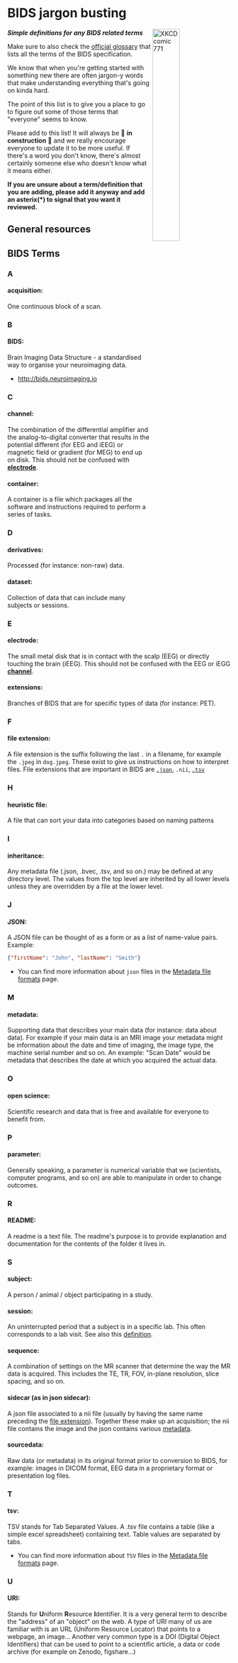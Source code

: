 # BIDS jargon busting

<img align="right" width="35%" src="https://imgs.xkcd.com/comics/period_speech.png" alt="XKCD comic 771"/>

**_Simple definitions for any BIDS related terms_**

Make sure to also check the
[official glossary](https://bids-specification.readthedocs.io/en/latest/99-appendices/14-glossary.html)
that lists all the terms of the BIDS specification.

We know that when you're getting started with something new there are often jargon-y words
that make understanding everything that's going on kinda hard.

The point of this list is to give you a place to go
to figure out some of those terms that "everyone" seems to know.

Please add to this list! It will always be 👷 **in construction** 🚧
and we really encourage everyone to update it to be more useful.
If there's a word you don't know,
there's almost certainly someone else who doesn't know what it means either.

**If you are unsure about a term/definition that you are adding, please add it anyway and add an asterix(\*) to signal that you want it reviewed.**

## General resources

## BIDS Terms

<!-- ### 0-9 -->

### A

#### **acquisition**:

One continuous block of a scan.

### B

#### **BIDS**:

Brain Imaging Data Structure - a standardised way to organise your neuroimaging
data.

-   http://bids.neuroimaging.io

### C

#### **channel**:

The combination of the differential amplifier and the analog-to-digital converter
that results in the potential different (for EEG and iEEG)
or magnetic field or gradient (for MEG) to end up on disk.
This should not be confused with [**electrode**](#electrode).

#### **container**:

A container is a file which packages all the software
and instructions required to perform a series of tasks.

### D

#### **derivatives**:

Processed (for instance: non-raw) data.

#### **dataset**:

Collection of data that can include many subjects or sessions.

### E

#### **electrode**:

The small metal disk that is in contact with the scalp (EEG)
or directly touching the brain (iEEG).
This should not be confused with the EEG or iEGG [**channel**](#channel).

#### **extensions**:

Branches of BIDS that are for specific types of data (for instance: PET).

### F

#### **file extension**:

A file extension is the suffix following the last `.` in a filename,
for example the `.jpeg` in `dog.jpeg`.
These exist to give us instructions on how to interpret files.
File extensions that are important in BIDS are [`.json`](#JSON), `.nii`, [`.tsv`](#TSV)

### H

#### **heuristic file**:

A file that can sort your data into categories based on naming patterns

### I

#### **inheritance**:

Any metadata file (.json, .bvec, .tsv, and so on.) may be defined at any
directory level. The values from the top level are inherited by all lower levels
unless they are overridden by a file at the lower level.

### J

#### **JSON**:

A JSON file can be thought of as a form or as a list of name-value pairs.
Example:

```json
{"firstName": "John", "lastName": "Smith"}
```

-   You can find more information about `json` files
    in the [Metadata file formats](./folders_and_files/metadata.md#json-files) page.

### M

#### **metadata**:

Supporting data that describes your main data (for instance: data about data).
For example if your main data is an MRI image your metadata might be information
about the date and time of imaging, the image type, the machine serial number and so on.
An example: "Scan Date" would be metadata that describes the date at which you acquired the actual data.

### O

#### **open science**:

Scientific research and data that is free and available for everyone to benefit
from.

### P

#### **parameter**:

Generally speaking, a parameter is numerical variable
that we (scientists, computer programs, and so on)
are able to manipulate in order to change outcomes.

### R

#### **README**:

A readme is a text file.
The readme's purpose is to provide explanation
and documentation for the contents of the folder it lives in.

### S

#### **subject**:

A person / animal / object participating in a study.

#### **session**:

An uninterrupted period that a subject is in a specific lab.
This often corresponds to a lab visit.
See also this
[definition](https://bids-specification.readthedocs.io/en/stable/02-common-principles.html#definitions).

#### **sequence**:

A combination of settings on the MR scanner that determine the way the MR data is acquired.
This includes the TE, TR, FOV, in-plane resolution, slice spacing, and so on.

#### **sidecar** (as in json sidecar):

A json file associated to a nii file
(usually by having the same name preceding the [file extension](#f)).
Together these make up an acquisition;
the nii file contains the image and the json contains various [metadata](#m).

#### **sourcedata**:

Raw data (or metadata) in its original format prior to conversion to BIDS,
for example: images in DICOM format,
EEG data in a proprietary format or presentation log files.

### T

#### **tsv**:

TSV stands for Tab Separated Values.
A .tsv file contains a table (like a simple excel spreadsheet) containing text.
Table values are separated by tabs.

-   You can find more information about `TSV` files
    in the [Metadata file formats](./folders_and_files/metadata.md#tsv-files) page.

### U

#### **URI**:

Stands for **U**niform **R**esource **I**dentifier.
It is a very general term to describe the "address" of an "object" on the web.
A type of URI many of us are familiar with is an URL (Uniform Resource Locator)
that points to a webpage, an image...
Another very common type is a DOI (Digital Object Identifiers)
that can be used to point to a scientific article,
a data or code archive (for example on Zenodo, figshare...)
